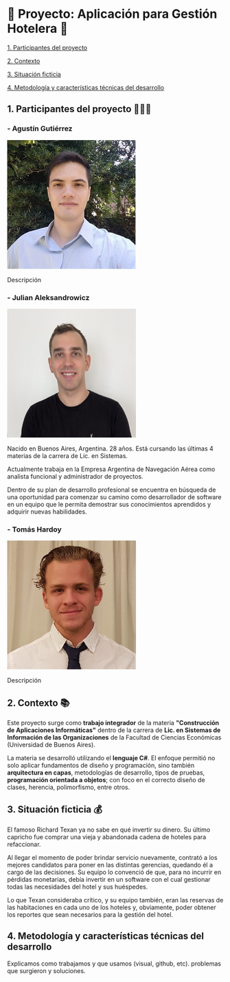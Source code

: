 # 🏨 Proyecto: Aplicación para Gestión Hotelera 🏨

[1. Participantes del proyecto](https://github.com/gutipy/CAI-TP_GRUPAL-Hotel#1-participantes-del-proyecto-)

[2. Contexto](https://github.com/gutipy/CAI-TP_GRUPAL-Hotel#2-contexto-)

[3. Situación ficticia](https://github.com/gutipy/CAI-TP_GRUPAL-Hotel#3-situación-ficticia-)

[4. Metodología y características técnicas del desarrollo](https://github.com/gutipy/CAI-TP_GRUPAL-Hotel#4-metodolog%C3%ADa-y-caracter%C3%ADsticas-del-desarrollo)

## 1. Participantes del proyecto 👨🏻‍💻

### - Agustín Gutiérrez

![Foto de perfil de Agustín Gutiérrez](https://github.com/gutipy/CAI-TP_GRUPAL-Hotel/blob/bc72f5430ffbf8da2d4bef8d2cf6aadfbd787e24/Imagenes/perfil_agustin.jpg)

Descripción

### - Julian Aleksandrowicz

![Foto de perfil de Julián Aleksandrowicz](https://github.com/gutipy/CAI-TP_GRUPAL-Hotel/blob/f05c9549beb923bda129206b6a797e33f29f0e74/Imagenes/perfil_julian.jpeg)

Nacido en Buenos Aires, Argentina. 28 años. Está cursando las últimas 4 materias de la carrera de Lic. en Sistemas.

Actualmente trabaja en la Empresa Argentina de Navegación Aérea como analista funcional y administrador de proyectos.

Dentro de su plan de desarrollo profesional se encuentra en búsqueda de una oportunidad para comenzar su camino como desarrollador de software en un equipo que le permita demostrar sus conocimientos aprendidos y adquirir nuevas habilidades.

### - Tomás Hardoy

![Foto de perfil de Tomás Hardoy](https://github.com/gutipy/CAI-TP_GRUPAL-Hotel/blob/41c763809828720df8a759de7fc895f6b8939797/Imagenes/tomas_hardoy1.png)

Descripción

## 2. Contexto 📚

Este proyecto surge como **trabajo integrador** de la materia **"Construcción de Aplicaciones Informáticas"** dentro de la carrera de **Lic. en Sistemas de Información de las Organizaciones** de la Facultad de Ciencias Económicas (Universidad de Buenos Aires).

La materia se desarrolló utilizando el **lenguaje C#**. El enfoque permitió no solo aplicar fundamentos de diseño y programación, sino también **arquitectura en capas**, metodologías de desarrollo, tipos de pruebas, **programación orientada a objetos**; con foco en el correcto diseño de clases, herencia, polimorfismo, entre otros.

## 3. Situación ficticia 💰

El famoso Richard Texan ya no sabe en qué invertir su dinero. Su último capricho fue comprar una vieja y abandonada cadena de hoteles para refaccionar.


Al llegar el momento de poder brindar servicio nuevamente, contrató a los mejores candidatos para poner en las distintas gerencias, quedando él a cargo de las decisiones. Su equipo lo convenció de que, para no incurrir en pérdidas monetarias, debía invertir en un software con el cual gestionar todas las necesidades del hotel y sus huéspedes.


Lo que Texan consideraba crítico, y su equipo también, eran las reservas de las habitaciones en cada uno de los hoteles y, obviamente, poder obtener los reportes que sean necesarios para la gestión del hotel.

## 4. Metodología y características técnicas del desarrollo

Explicamos como trabajamos y que usamos (visual, github, etc). problemas que surgieron y soluciones.
